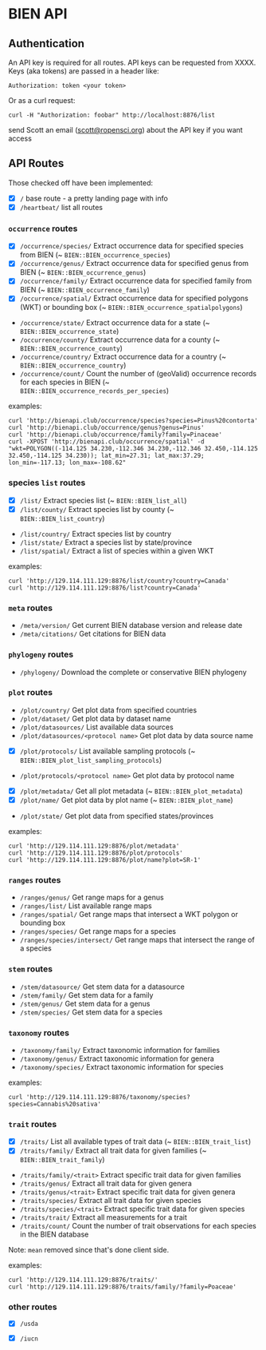 BIEN API
========

## Authentication

An API key is required for all routes. API keys can be requested from XXXX. Keys (aka tokens) are passed in a header like:

```
Authorization: token <your token>
```

Or as a curl request:

```
curl -H "Authorization: foobar" http://localhost:8876/list
```

send Scott an email (scott@ropensci.org) about the API key if you want access

## API Routes

Those checked off have been implemented:

- [x] `/` base route - a pretty landing page with info
- [x] `/heartbeat/` list all routes

### `occurrence` routes

- [x] `/occurrence/species/` Extract occurrence data for specified species from BIEN (~ `BIEN::BIEN_occurrence_species`)
- [x] `/occurrence/genus/` Extract occurrence data for specified genus from BIEN (~ `BIEN::BIEN_occurrence_genus`)
- [x] `/occurrence/family/` Extract occurrence data for specified family from BIEN (~ `BIEN::BIEN_occurrence_family`)
- [x] `/occurrence/spatial/` Extract occurrence data for specified polygons (WKT) or bounding box (~ `BIEN::BIEN_occurrence_spatialpolygons`)
* `/occurrence/state/` Extract occurrence data for a state (~ `BIEN::BIEN_occurrence_state`)
* `/occurrence/county/` Extract occurrence data for a county (~ `BIEN::BIEN_occurrence_county`)
* `/occurrence/country/` Extract occurrence data for a country (~ `BIEN::BIEN_occurrence_country`)
* `/occurrence/count/` Count the number of (geoValid) occurrence records for each species in BIEN (~ `BIEN::BIEN_occurrence_records_per_species`)

examples:

```
curl 'http://bienapi.club/occurrence/species?species=Pinus%20contorta'
curl 'http://bienapi.club/occurrence/genus?genus=Pinus'
curl 'http://bienapi.club/occurrence/family?family=Pinaceae'
curl -XPOST 'http://bienapi.club/occurrence/spatial' -d "wkt=POLYGON((-114.125 34.230,-112.346 34.230,-112.346 32.450,-114.125 32.450,-114.125 34.230)); lat_min=27.31; lat_max:37.29; lon_min=-117.13; lon_max=-108.62"
```


### species `list` routes

- [x] `/list/` Extract species list (~ `BIEN::BIEN_list_all`)
- [x] `/list/county/` Extract species list by county (~ `BIEN::BIEN_list_country`)
* `/list/country/` Extract species list by country
* `/list/state/` Extract a species list by state/province
* `/list/spatial/` Extract a list of species within a given WKT

examples:

```
curl 'http://129.114.111.129:8876/list/country?country=Canada'
curl 'http://129.114.111.129:8876/list?country=Canada'
```

### `meta` routes

* `/meta/version/` Get current BIEN database version and release date
* `/meta/citations/` Get citations for BIEN data

### `phylogeny` routes

* `/phylogeny/` Download the complete or conservative BIEN phylogeny

### `plot` routes

* `/plot/country/` Get plot data from specified countries
* `/plot/dataset/` Get plot data by dataset name
* `/plot/datasources/` List available data sources
* `/plot/datasources/<protocol name>` Get plot data by data source name
- [x] `/plot/protocols/` List available sampling protocols (~ `BIEN::BIEN_plot_list_sampling_protocols`)
* `/plot/protocols/<protocol name>` Get plot data by protocol name
- [x] `/plot/metadata/` Get all plot metadata  (~ `BIEN::BIEN_plot_metadata`)
- [x] `/plot/name/` Get plot data by plot name (~ `BIEN::BIEN_plot_name`)
* `/plot/state/` Get plot data from specified states/provinces

examples:

```
curl 'http://129.114.111.129:8876/plot/metadata'
curl 'http://129.114.111.129:8876/plot/protocols'
curl 'http://129.114.111.129:8876/plot/name?plot=SR-1'
```

### `ranges` routes

* `/ranges/genus/` Get range maps for a genus
* `/ranges/list/` List available range maps
* `/ranges/spatial/` Get range maps that intersect a WKT polygon or bounding box
* `/ranges/species/` Get range maps for a species
* `/ranges/species/intersect/` Get range maps that intersect the range of a species

### `stem` routes

* `/stem/datasource/` Get stem data for a datasource
* `/stem/family/` Get stem data for a family
* `/stem/genus/` Get stem data for a genus
* `/stem/species/` Get stem data for a species

### `taxonomy` routes

* `/taxonomy/family/` Extract taxonomic information for families
* `/taxonomy/genus/` Extract taxonomic information for genera
* `/taxonomy/species/` Extract taxonomic information for species

examples:

```
curl 'http://129.114.111.129:8876/taxonomy/species?species=Cannabis%20sativa'
```

### `trait` routes

- [x] `/traits/` List all available types of trait data (~ `BIEN::BIEN_trait_list`)
- [x] `/traits/family/` Extract all trait data for given families (~ `BIEN::BIEN_trait_family`)
* `/traits/family/<trait>` Extract specific trait data for given families
* `/traits/genus/` Extract all trait data for given genera
* `/traits/genus/<trait>` Extract specific trait data for given genera
* `/traits/species/` Extract all trait data for given species
* `/traits/species/<trait>` Extract specific trait data for given species
* `/traits/trait/` Extract all measurements for a trait
* `/traits/count/` Count the number of trait observations for each species in the BIEN database

Note: `mean` removed since that's done client side.

examples:

```
curl 'http://129.114.111.129:8876/traits/'
curl 'http://129.114.111.129:8876/traits/family/?family=Poaceae'
```


### other routes

- [x] `/usda`
- [x] `/iucn`

